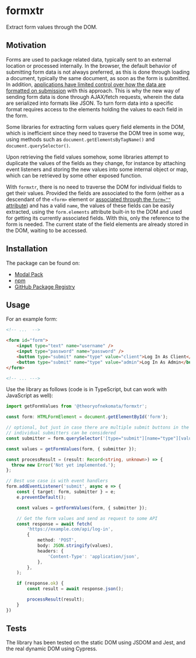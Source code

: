 # formxtr

Extract form values through the DOM.

## Motivation

Forms are used to package related data, typically sent to an external location or processed internally. In the browser,
the default behavior of submitting form data is not always preferred, as this is done through loading a document,
typically the same document, as soon as the form is submitted. In addition, [applications have limited control over how
the data are formatted on submission](https://html.spec.whatwg.org/multipage/form-control-infrastructure.html#dom-fs-enctype)
with this approach. This is why the new way of sending form data is done through AJAX/fetch requests, wherein the data
are serialized into formats like JSON. To turn form data into a specific format requires access to the elements holding
the values to each field in the form.

Some libraries for extracting form values query field elements in the DOM, which is inefficient since they need to
traverse the DOM tree in some way, using methods such as `document.getElementsByTagName()` and
`document.querySelector()`.

Upon retrieving the field values somehow, some libraries attempt to duplicate the values of the fields as they change,
for instance by attaching event listeners and storing the new values into some internal object or map, which can be
retrieved by some other exposed function.

With `formxtr`, there is no need to traverse the DOM for individual fields to get their values. Provided the fields are
associated to the form (either as a descendant of the `<form>` element or [associated through the `form=""`
attribute](https://html.spec.whatwg.org/multipage/form-control-infrastructure.html#attr-fae-form)) and has a valid
`name`, the values of these fields can be easily extracted, using the `form.elements` attribute built-in to the DOM and
used for getting its currently associated fields. With this, only the reference to the form is needed. The current state
of the field elements are already stored in the DOM, waiting to be accessed.

## Installation

The package can be found on:

- [Modal Pack](https://js.pack.modal.sh)
- [npm](https://npmjs.com/package/formxtr)
- [GitHub Package Registry](https://github.com/TheoryOfNekomata/formxtr/packages/784699)

## Usage

For an example form:

```html
<!-- ...  -->

<form id="form">
	<input type="text" name="username" />
	<input type="password" name="password" />
	<button type="submit" name="type" value="client">Log In As Client</button>
	<button type="submit" name="type" value="admin">Log In As Admin</button>
</form>

<!-- ... --->
```

Use the library as follows (code is in TypeScript, but can work with JavaScript as well):

```typescript
import getFormValues from '@theoryofnekomata/formxtr';

const form: HTMLFormElement = document.getElementById('form');

// optional, but just in case there are multiple submit buttons in the form,
// individual submitters can be considered
const submitter = form.querySelector('[type="submit"][name="type"][value="client"]');

const values = getFormValues(form, { submitter });

const processResult = (result: Record<string, unknown>) => {
  throw new Error('Not yet implemented.');
};

// Best use case is with event handlers
form.addEventListener('submit', async e => {
	const { target: form, submitter } = e;
	e.preventDefault();

	const values = getFormValues(form, { submitter });

	// Get the form values and send as request to some API
	const response = await fetch(
		'https://example.com/api/log-in',
		{
			method: 'POST',
			body: JSON.stringify(values),
			headers: {
				'Content-Type': 'application/json',
			},
		},
	);

	if (response.ok) {
		const result = await response.json();

		processResult(result);
	}
})
```

## Tests

The library has been tested on the static DOM using JSDOM and Jest, and the real dynamic DOM using Cypress.
